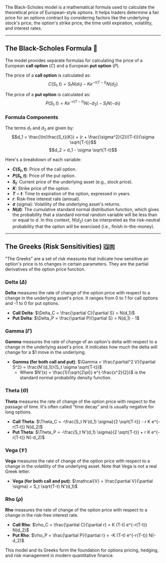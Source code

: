 The Black-Scholes model is a mathematical formula used to calculate the theoretical price of European-style options. It helps traders determine a fair price for an options contract by considering factors like the underlying stock's price, the option's strike price, the time until expiration, volatility, and interest rates.

---

## The Black-Scholes Formula 📜

The model provides separate formulas for calculating the price of a European **call option** ($C$) and a European **put option** ($P$).

The price of a **call option** is calculated as:
$$C(S_t, t) = S_t N(d_1) - K e^{-r(T-t)} N(d_2)$$

The price of a **put option** is calculated as:
$$P(S_t, t) = K e^{-r(T-t)} N(-d_2) - S_t N(-d_1)$$

### Formula Components

The terms $d_1$ and $d_2$ are given by:
$$d_1 = \frac{\ln(\frac{S_t}{K}) + (r + \frac{\sigma^2}{2})(T-t)}{\sigma \sqrt{T-t}}$$
$$d_2 = d_1 - \sigma \sqrt{T-t}$$

Here's a breakdown of each variable:

* **$C(S_t, t)$**: Price of the call option.
* **$P(S_t, t)$**: Price of the put option.
* **$S_t$**: Current price of the underlying asset (e.g., stock price).
* **$K$**: Strike price of the option.
* **$T-t$**: Time to expiration of the option, expressed in years.
* **$r$**: Risk-free interest rate (annual).
* **$\sigma$** (sigma): Volatility of the underlying asset's returns.
* **$N(d)$**: The cumulative standard normal distribution function, which gives the probability that a standard normal random variable will be less than or equal to $d$. In this context, $N(d_2)$ can be interpreted as the risk-neutral probability that the option will be exercised (i.e., finish in-the-money).

---

## The Greeks (Risk Sensitivities) 🇬🇷

"The Greeks" are a set of risk measures that indicate how sensitive an option's price is to changes in certain parameters. They are the partial derivatives of the option price function.

### Delta ($\Delta$)

**Delta** measures the rate of change of the option price with respect to a change in the underlying asset's price. It ranges from 0 to 1 for call options and -1 to 0 for put options.

* **Call Delta**: $\Delta_C = \frac{\partial C}{\partial S} = N(d_1)$
* **Put Delta**: $\Delta_P = \frac{\partial P}{\partial S} = N(d_1) - 1$

### Gamma ($\Gamma$)

**Gamma** measures the rate of change of an option's delta with respect to a change in the underlying asset's price. It indicates how much the delta will change for a $1 move in the underlying.

* **Gamma (for both call and put)**: $\Gamma = \frac{\partial^2 V}{\partial S^2} = \frac{N'(d_1)}{S_t \sigma \sqrt{T-t}}$
    * Where $N'(x) = \frac{1}{\sqrt{2\pi}} e^{-\frac{x^2}{2}}$ is the standard normal probability density function.

### Theta ($\Theta$)

**Theta** measures the rate of change of the option price with respect to the passage of time. It's often called "time decay" and is usually negative for long options.

* **Call Theta**: $\Theta_C = -\frac{S_t N'(d_1) \sigma}{2 \sqrt{T-t}} - r K e^{-r(T-t)} N(d_2)$
* **Put Theta**: $\Theta_P = -\frac{S_t N'(d_1) \sigma}{2 \sqrt{T-t}} + r K e^{-r(T-t)} N(-d_2)$

### Vega ($\mathcal{V}$)

**Vega** measures the rate of change of the option price with respect to a change in the volatility of the underlying asset. Note that Vega is not a real Greek letter.

* **Vega (for both call and put)**: $\mathcal{V} = \frac{\partial V}{\partial \sigma} = S_t \sqrt{T-t} N'(d_1)$

### Rho ($\rho$)

**Rho** measures the rate of change of the option price with respect to a change in the risk-free interest rate.

* **Call Rho**: $\rho_C = \frac{\partial C}{\partial r} = K (T-t) e^{-r(T-t)} N(d_2)$
* **Put Rho**: $\rho_P = \frac{\partial P}{\partial r} = -K (T-t) e^{-r(T-t)} N(-d_2)$

This model and its Greeks form the foundation for options pricing, hedging, and risk management in modern quantitative finance.


